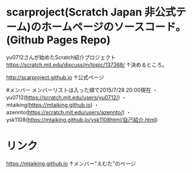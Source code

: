 
# scarproject(Scratch Japan 非公式テーム)のホームページのソースコード。(Github Pages Repo)

yu0712さんが始めたScratch紹介プロジェクト
https://scratch.mit.edu/discuss/m/topic/137368/
↑決めるところ。

http://scarproject.github.io
↑公式ページ

#メンバー
メンバーリストは入った順で2015/7/28 20:00現在
・yu0712(https://scratch.mit.edu/users/yu0712/)
・mtaiking(https://mtaiking.github.io)
・azennto(https://scratch.mit.edu/users/azennto/)
・ysk1108(https://mtaiking.github.io/ysk1108html/自己紹介.html)

# リンク
https://mtaiking.github.io
↑メンバー"えむた"のページ
